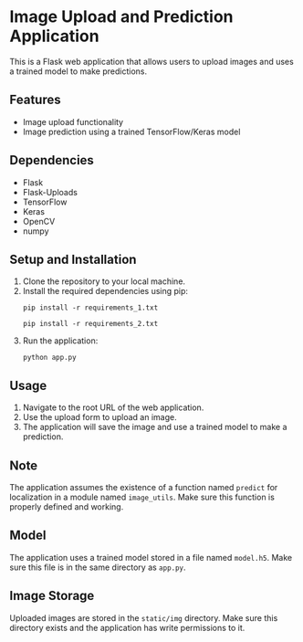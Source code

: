 #  Image Upload and Prediction Application

This is a Flask web application that allows users to upload images and uses a trained model to make predictions.

## Features

- Image upload functionality
- Image prediction using a trained TensorFlow/Keras model

## Dependencies

- Flask
- Flask-Uploads
- TensorFlow
- Keras
- OpenCV
- numpy

## Setup and Installation

1. Clone the repository to your local machine.
2. Install the required dependencies using pip:
    ```
    pip install -r requirements_1.txt
    ```
    ```
    pip install -r requirements_2.txt
    ```
3. Run the application:
    ```
    python app.py
    ```

## Usage

1. Navigate to the root URL of the web application.
2. Use the upload form to upload an image.
3. The application will save the image and use a trained model to make a prediction.

## Note

The application assumes the existence of a function named `predict` for localization in a module named `image_utils`. Make sure this function is properly defined and working.

## Model

The application uses a trained model stored in a file named `model.h5`. Make sure this file is in the same directory as `app.py`.

## Image Storage

Uploaded images are stored in the `static/img` directory. Make sure this directory exists and the application has write permissions to it.
